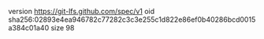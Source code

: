 version https://git-lfs.github.com/spec/v1
oid sha256:02893e4ea946782c77282c3c3e255c1d822e86ef0b40286bcd0015a384c01a40
size 98
